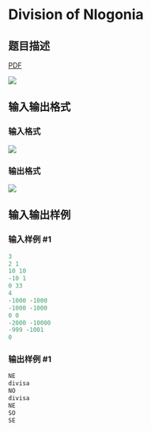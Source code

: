 # Division of Nlogonia

## 题目描述

[problemUrl]: https://uva.onlinejudge.org/index.php?option=com_onlinejudge&Itemid=8&category=26&page=show_problem&problem=2493

[PDF](https://uva.onlinejudge.org/external/114/p11498.pdf)

![](https://cdn.luogu.com.cn/upload/vjudge_pic/UVA11498/46842df7524c6db90e1305aea40990ab94c2de87.png)

## 输入输出格式

### 输入格式

![](https://cdn.luogu.com.cn/upload/vjudge_pic/UVA11498/a30da5b2f365fc91d9f27429ac5c147d5d89a970.png)

### 输出格式

![](https://cdn.luogu.com.cn/upload/vjudge_pic/UVA11498/35c4132d0a63e816c52502fe95c90a922cad6af8.png)

## 输入输出样例

### 输入样例 #1

```cpp
3
2 1
10 10
-10 1
0 33
4
-1000 -1000
-1000 -1000
0 0
-2000 -10000
-999 -1001
0
```


### 输出样例 #1

```cpp
NE
divisa
NO
divisa
NE
SO
SE
```


